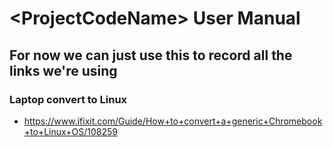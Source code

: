 # \<ProjectCodeName> User Manual

## For now we can just use this to record all the links we're using

### Laptop convert to Linux
* https://www.ifixit.com/Guide/How+to+convert+a+generic+Chromebook+to+Linux+OS/108259
